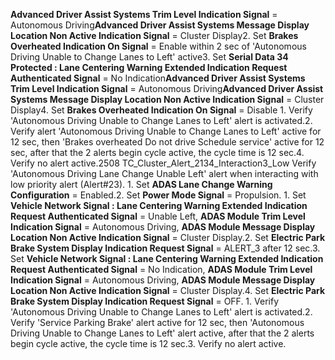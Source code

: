 **Advanced Driver Assist Systems Trim Level Indication Signal** = Autonomous Driving**Advanced Driver Assist Systems Message Display Location Non Active Indication Signal** = Cluster Display2. Set **Brakes Overheated Indication On Signal** = Enable within 2 sec of 'Autonomous Driving Unable to Change Lanes to Left' active3. Set **Serial Data 34 Protected : Lane Centering Warning Extended Indication Request Authenticated Signal** = No Indication**Advanced Driver Assist Systems Trim Level Indication Signal** = Autonomous Driving**Advanced Driver Assist Systems Message Display Location Non Active Indication Signal** = Cluster Display4. Set **Brakes Overheated Indication On Signal** = Disable 1. Verify 'Autonomous Driving Unable to Change Lanes to Left' alert is activated.2. Verify alert 'Autonomous Driving Unable to Change Lanes to Left' active for 12 sec, then 'Brakes overheated Do not drive Schedule service' active for 12 sec, after that the 2 alerts begin cycle active, the cycle time is 12 sec.4. Verify no alert active.2508 TC_Cluster_Alert_2134_Interaction3_Low Verify 'Autonomous Driving Lane Change Unable Left' alert when interacting with low priority alert (Alert#23). 1. Set **ADAS Lane Change Warning Configuration** = Enabled.2. Set **Power Mode Signal** = Propulsion. 1. Set **Vehicle Network Signal : Lane Centering Warning Extended Indication Request Authenticated Signal** = Unable Left, **ADAS Module Trim Level Indication Signal** = Autonomous Driving, **ADAS Module Message Display Location Non Active Indication Signal** = Cluster Display.2. Set **Electric Park Brake System Display Indication Request Signal** = ALERT_3 after 12 sec.3. Set **Vehicle Network Signal : Lane Centering Warning Extended Indication Request Authenticated Signal** = No Indication, **ADAS Module Trim Level Indication Signal** = Autonomous Driving, **ADAS Module Message Display Location Non Active Indication Signal** = Cluster Display.4. Set **Electric Park Brake System Display Indication Request Signal** = OFF. 1. Verify 'Autonomous Driving Unable to Change Lanes to Left' alert is activated.2. Verify 'Service Parking Brake' alert active for 12 sec, then 'Autonomous Driving Unable to Change Lanes to Left' alert active, after that the 2 alerts begin cycle active, the cycle time is 12 sec.3. Verify no alert active.